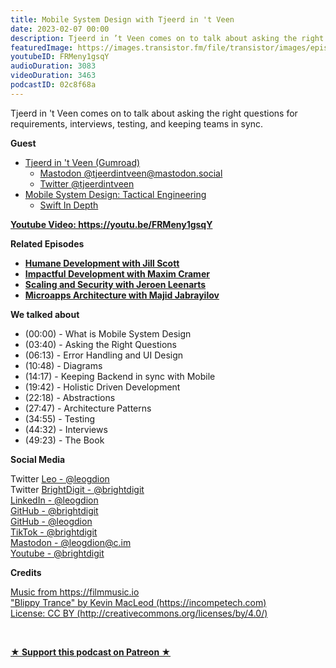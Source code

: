 ```yaml
---
title: Mobile System Design with Tjeerd in 't Veen
date: 2023-02-07 00:00
description: Tjeerd in ’t Veen comes on to talk about asking the right questions for requirements, interviews, testing, and keeping teams in sync.
featuredImage: https://images.transistor.fm/file/transistor/images/episode/1189634/full_1675520575-artwork.jpg
youtubeID: FRMeny1gsqY
audioDuration: 3083
videoDuration: 3463
podcastID: 02c8f68a
---
```

<p>Tjeerd in 't Veen comes on to talk about asking the right questions for requirements, interviews, testing, and keeping teams in sync.</p><p><b>Guest</b></p><ul>
<li>
<a href="https://tjeerdintveen.gumroad.com/follow">Tjeerd in 't Veen (Gumroad)</a><ul>
<li>
<a href="https://mastodon.social/@tjeerdintveen">Mastodon @tjeerdintveen@mastodon.social</a> </li>
<li><a href="https://twitter.com/tjeerdintveen">Twitter @tjeerdintveen</a></li>
</ul>
</li>
<li>
<a href="https://tjeerdintveen.gumroad.com/l/mobile-system-design-tactical-engineering">Mobile System Design: Tactical Engineering</a> <ul><li><a href="https://www.swiftindepth.com">Swift In Depth</a></li></ul>
</li>
</ul><p><a href="https://youtu.be/FRMeny1gsqY"><strong>Youtube Video: https://youtu.be/FRMeny1gsqY</strong></a></p><p><b>Related Episodes</b></p><ul>
<li><a href="https://brightdigit.com/episodes/137-humane-development-with-jill-scott"><strong>Humane Development with Jill Scott</strong></a></li>
<li><a href="https://brightdigit.com/episodes/134-impactful-development-with-maxim-cramer"><strong>Impactful Development with Maxim Cramer</strong></a></li>
<li><a href="https://brightdigit.com/episodes/076-scaling-and-security-with-jeroen-leenarts"><strong>Scaling and Security with Jeroen Leenarts</strong></a></li>
<li><a href="https://brightdigit.com/episodes/123-microapps-architecture-with-majid-jabrayilov"><strong>Microapps Architecture with Majid Jabrayilov</strong></a></li>
</ul><p><b>We talked about </b></p><p></p><ul>
<li>(00:00) - What is Mobile System Design</li>
<li>(03:40) - Asking the Right Questions</li>
<li>(06:13) - Error Handling and UI Design</li>
<li>(10:48) - Diagrams</li>
<li>(14:17) - Keeping Backend in sync with Mobile</li>
<li>(19:42) - Holistic Driven Development</li>
<li>(22:18) - Abstractions</li>
<li>(27:47) - Architecture Patterns</li>
<li>(34:55) - Testing</li>
<li>(44:32) - Interviews</li>
<li>(49:23) - The Book</li>
</ul><p><b>Social Media</b></p><p>Twitter <a href="https://twitter.com/leogdion">Leo - @leogdion</a><a href="https://twitter.com/brightdigit"><br></a>Twitter <a href="https://twitter.com/brightdigit">BrightDigit - @brightdigit</a><br><a href="https://www.linkedin.com/in/leogdion/">LinkedIn - @leogdion</a><br><a href="https://github.com/brightdigit">GitHub - @brightdigit</a><br><a href="https://github.com/leogdion/">GitHub - @leogdion</a><br><a href="https://www.tiktok.com/@brightdigit">TikTok - @brightdigit</a><br><a href="https://c.im/@leogdion">Mastodon - @leogdion@c.im</a><br><a href="http://youtube.com/@brightdigit">Youtube - @brightdigit</a></p><p><b>Credits</b></p><p><a href="https://filmmusic.io/">Music from https://filmmusic.io</a><br><a href="https://incompetech.com/">"Blippy Trance" by Kevin MacLeod (https://incompetech.com)</a><br><a href="http://creativecommons.org/licenses/by/4.0/">License: CC BY (http://creativecommons.org/licenses/by/4.0/)</a></p><p><br></p>
<strong>
  <a href="https://www.patreon.com/empowerappsshow" rel="payment" title="★ Support this podcast on Patreon ★">★ Support this podcast on Patreon ★</a>
</strong>
      